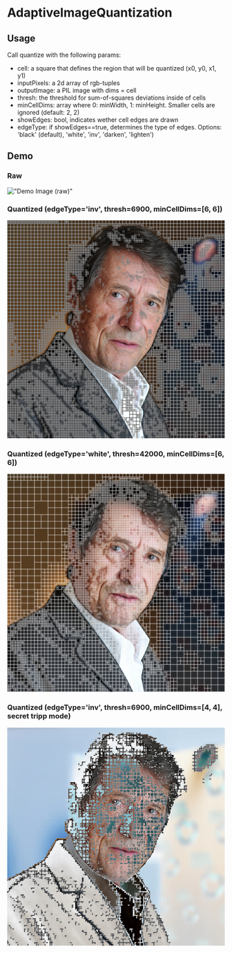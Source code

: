 # AdaptiveImageQuantization

## Usage

Call quantize with the following params:

- cell: a square that defines the region that will be quantized (x0, y0, x1, y1)
- inputPixels: a 2d array of rgb-tuples
- outputImage: a PIL image with dims = cell
- thresh: the threshold for sum-of-squares deviations inside of cells
- minCellDims: array where 0: minWidth, 1: minHeight. Smaller cells are ignored (default: 2, 2)
- showEdges: bool, indicates wether cell edges are drawn
- edgeType: if showEdges==true, determines the type of edges. Options: 'black' (default), 'white', 'inv', 'darken', 'lighten')

## Demo

### Raw

!["Demo Image (raw)"](https://github.com/wunderwald/AdaptiveImageQuantization/blob/master/inputDemo.jpg)

### Quantized (edgeType='inv', thresh=6900, minCellDims=[6, 6])

!["Demo Image (quantized)"](https://github.com/wunderwald/AdaptiveImageQuantization/blob/master/demoOut/out_6900_inv_min6x6.png)


### Quantized (edgeType='white', thresh=42000, minCellDims=[6, 6])

!["Demo Image (quantized)"](https://github.com/wunderwald/AdaptiveImageQuantization/blob/master/demoOut/out_42000_white_min6x6.png)

### Quantized (edgeType='inv', thresh=6900, minCellDims=[4, 4], secret tripp mode)

!["Demo Image (quantized)"](https://github.com/wunderwald/AdaptiveImageQuantization/blob/master/demoOut/tripp_6900_inv_min4x4.png)
